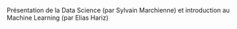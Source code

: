 Présentation de la Data Science (par Sylvain Marchienne) et introduction au Machine Learning (par Elias Hariz) 
